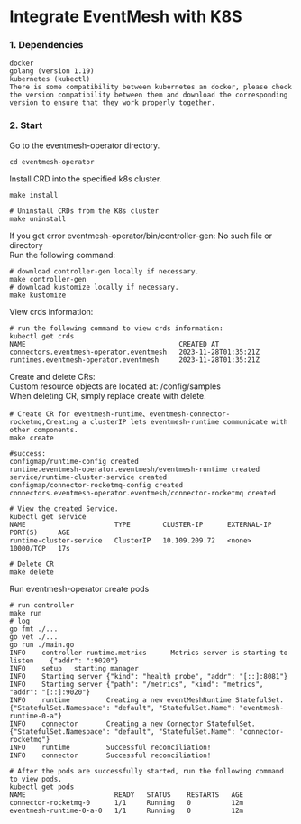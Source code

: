 # Integrate EventMesh with K8S  

### 1. Dependencies

```
docker
golang (version 1.19)
kubernetes (kubectl)
There is some compatibility between kubernetes an docker, please check the version compatibility between them and download the corresponding version to ensure that they work properly together.  
```

### 2. Start  

Go to the eventmesh-operator directory.
```
cd eventmesh-operator
```

Install CRD into the specified k8s cluster.
```
make install

# Uninstall CRDs from the K8s cluster
make uninstall
```

If you get error eventmesh-operator/bin/controller-gen: No such file or directory  
Run the following command:
```
# download controller-gen locally if necessary.
make controller-gen
# download kustomize locally if necessary.
make kustomize
```

View crds information:  
``` 
# run the following command to view crds information:
kubectl get crds
NAME                                      CREATED AT
connectors.eventmesh-operator.eventmesh   2023-11-28T01:35:21Z
runtimes.eventmesh-operator.eventmesh     2023-11-28T01:35:21Z
```

Create and delete CRs:     
Custom resource objects are located at: /config/samples    
When deleting CR, simply replace create with delete.
```
# Create CR for eventmesh-runtime、eventmesh-connector-rocketmq,Creating a clusterIP lets eventmesh-runtime communicate with other components.
make create

#success:
configmap/runtime-config created
runtime.eventmesh-operator.eventmesh/eventmesh-runtime created
service/runtime-cluster-service created
configmap/connector-rocketmq-config created
connectors.eventmesh-operator.eventmesh/connector-rocketmq created

# View the created Service.
kubectl get service
NAME                      TYPE        CLUSTER-IP      EXTERNAL-IP   PORT(S)     AGE
runtime-cluster-service   ClusterIP   10.109.209.72   <none>        10000/TCP   17s

# Delete CR
make delete
```

Run eventmesh-operator create pods

```
# run controller
make run
# log
go fmt ./...
go vet ./...
go run ./main.go
INFO    controller-runtime.metrics      Metrics server is starting to listen    {"addr": ":9020"}
INFO    setup   starting manager
INFO    Starting server {"kind": "health probe", "addr": "[::]:8081"}
INFO    Starting server {"path": "/metrics", "kind": "metrics", "addr": "[::]:9020"}
INFO    runtime         Creating a new eventMeshRuntime StatefulSet.    {"StatefulSet.Namespace": "default", "StatefulSet.Name": "eventmesh-runtime-0-a"}
INFO    connector       Creating a new Connector StatefulSet.   {"StatefulSet.Namespace": "default", "StatefulSet.Name": "connector-rocketmq"}
INFO    runtime         Successful reconciliation!
INFO    connector       Successful reconciliation!

# After the pods are successfully started, run the following command to view pods.
kubectl get pods
NAME                      READY   STATUS    RESTARTS   AGE
connector-rocketmq-0      1/1     Running   0          12m
eventmesh-runtime-0-a-0   1/1     Running   0          12m
```
